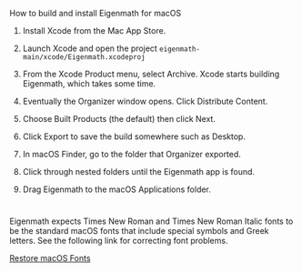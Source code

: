 How to build and install Eigenmath for macOS

1. Install Xcode from the Mac App Store.

2. Launch Xcode and open the project `eigenmath-main/xcode/Eigenmath.xcodeproj`

3. From the Xcode Product menu, select Archive. Xcode starts building Eigenmath, which takes some time.

4. Eventually the Organizer window opens. Click Distribute Content.

5. Choose Built Products (the default) then click Next.

6. Click Export to save the build somewhere such as Desktop.

7. In macOS Finder, go to the folder that Organizer exported.

8. Click through nested folders until the Eigenmath app is found.

9. Drag Eigenmath to the macOS Applications folder.

#

Eigenmath expects Times New Roman and Times New Roman Italic fonts to be the standard macOS fonts that include special symbols and Greek letters.
See the following link for correcting font problems.

[Restore macOS Fonts](https://support.apple.com/guide/font-book/restore-fonts-that-came-with-your-mac-fb34862/mac)
